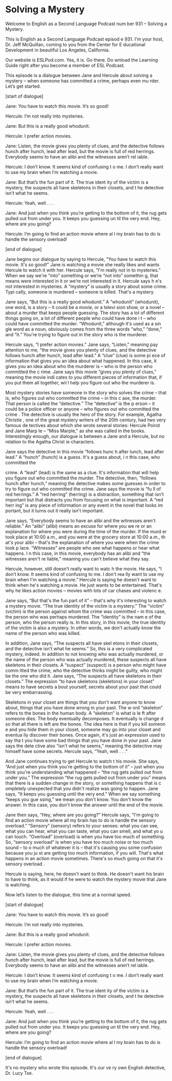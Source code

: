 # Solving a Mystery

Welcome to English as a Second Language Podcast num ber 931 – Solving a Mystery.

This is English as a Second Language Podcast episod e 931. I'm your host, Dr. Jeff McQuillan, coming to you from the Center for E ducational Development in beautiful Los Angeles, California.

Our website is ESLPod.com. Yes, it is. Go there. Do wnload the Learning Guide right after you become a member of ESL Podcast.

This episode is a dialogue between Jane and Hercule  about solving a mystery – when someone has committed a crime, perhaps even mu rder. Let’s get started.

[start of dialogue]

Jane: You have to watch this movie. It’s so good!

Hercule: I’m not really into mysteries.

Jane: But this is a really good whodunit.

Hercule: I prefer action movies.

Jane: Listen, the movie gives you plenty of clues, and the detective follows hunch after hunch, lead after lead, but the movie is full  of red herrings. Everybody seems to have an alibi and the witnesses aren’t rel iable.

Hercule: I don’t know. It seems kind of confusing t o me. I don’t really want to use my brain when I’m watching a movie.

Jane: But that’s the fun part of it. The true ident ity of the victim is a mystery, the suspects all have skeletons in their closets, and t he detective isn’t what he seems.

Hercule: Yeah, well . . .

Jane: And just when you think you’re getting to the  bottom of it, the rug gets pulled out from under you. It keeps you guessing un til the very end. Hey, where are you going?

Hercule: I’m going to find an action movie where al l my brain has to do is handle the sensory overload!

[end of dialogue]

Jane begins our dialogue by saying to Hercule, “You  have to watch this movie. It's so good!” Jane is watching a movie she really likes and wants Hercule to watch it with her. Hercule says, “I'm really not in to mysteries.” When we say we're “into” something or we’re “not into” somethin g, that means were interested in it or we’re not interested in it. Hercule says h e's not interested in mysteries. A “mystery” is usually a story about some crime. Typi cally, someone is murdered – someone is killed. That's a mystery.

Jane says, “But this is a really good whodunit.” A “whodunit” (whodunit), one word, is a story – it could be a movie, or a televi sion show, or a novel – about a murder that keeps people guessing. The story has a lot of different things going on, a lot of different people who could have done i t – who could have committed the murder. “Whodunit,” although it's used as a sin gle word as a noun, obviously comes from the three words “who,” “done,” and “it.”  You're trying to figure out in the story who is the murderer.

Hercule says, “I prefer action movies.” Jane says, “Listen,” meaning pay attention to me, “the movie gives you plenty of clues, and the detective follows hunch after hunch, lead after lead.” A “clue” (clue) is some pi ece of information that gives you an idea about what happened. In this case, it gives  you an idea about who the murderer is – who is the person who committed the c rime. Jane says this movie “gives you plenty of clues,” meaning the movie indi cates to you different pieces of information that, if you put them all together, wil l help you figure out who the murderer is.

Most mystery stories have someone in the story who solves the crime – that is, who figures out who committed the crime – in this c ase, the murder. That person is called the “detective.” The “detective” is the p erson – it could be a police officer or anyone – who figures out who committed the crime . The detective is usually the hero of the story. For example, Agatha Christie , one of the great mystery writers of the 20th century, had two very famous de tectives about which she wrote several stories: Hercule Poirot and Jane Marp le – “Miss Marple,” as she was called in the books. Interestingly enough, our dialogue is between a Jane and a Hercule, but no relation to the Agatha Christ ie characters.

Jane says the detective in this movie “follows hunc h after lunch, lead after lead.” A “hunch” (hunch) is a guess. It's a guess about, i n this case, who committed the

crime. A “lead” (lead) is the same as a clue. It's information that will help you figure out who committed the murder. The detective,  then, “follows hunch after hunch,” meaning the detective makes some guesses in  order to try to figure out who committed the crime. Jane says the movie is “fu ll of red herrings.” A “red herring” (herring) is a distraction, something that  isn't important but that distracts you from focusing on what is important. A “red herr ing” is any piece of information or any event in the novel that looks im portant, but it turns out it really isn't important.

Jane says, “Everybody seems to have an alibi and the witnesses aren't reliable.” An “alibi” (alibi) means an excuse for where you we re or an explanation for where you were during the time of the murder. If the murd er took place at 10:00 a.m., and you were at the grocery store at 10:00 a.m., th at's your alibi – that's the explanation of where you were when the crime took p lace. “Witnesses” are people who see what happens or hear what happens. I n this case, in this movie, everybody has an alibi and “the witnesses aren't re liable,” meaning you can't believe what they say.

Hercule, however, still doesn't really want to watc h the movie. He says, “I don’t know. It seems kind of confusing to me. I don't rea lly want to use my brain when I'm watching a movie.” Hercule is saying he doesn't  want to think when he's watching a movie. He just wants to be entertained. That's why he likes action movies – movies with lots of car chases and violenc e.

Jane says, “But that's the fun part of it” – that's  why it's interesting to watch a mystery movie. “The true identity of the victim is a mystery.” The “victim” (victim) is the person against whom the crime was committed – in this case, the person who was perhaps murdered. The “identity” is the nam e of the person, who the person really is. In this story, in this movie, the  true identity of the victim is also a mystery. In other words, we don't actually know the  name of the person who was killed.

In addition, Jane says, “The suspects all have skel etons in their closets, and the detective isn't what he seems.” So, this is a very complicated mystery, indeed. In addition to not knowing who was actually murdered, or the name of the person who was actually murdered, these suspects all have skeletons in their closets. A “suspect” (suspect) is a person who might have comm itted the crime, who the detective thinks might be guilty, who might be the one who did it. Jane says, “The suspects all have skeletons in their closets.” The expression “to have skeletons (skeletons) in your closet” means to have secrets a bout yourself, secrets about your past that could be very embarrassing.

Skeletons in your closet are things that you don't want anyone to know about, things that you have done wrong in your past. The w ord “skeleton” refers to the bones in the human body. A “skeleton” is what is le ft after someone dies. The body eventually decomposes. It eventually is change d so that all there is left are the bones. The idea here is that if you kill someon e and you hide them in your closet, someone may go into your closet and eventua lly discover their bones. Once again, it's just an expression used to say tha t you have some bad things that you have done in your past. Jane says the dete ctive also “isn't what he seems,” meaning the detective may himself have some  secrets. Hercule says, “Yeah, well . . .”

And Jane continues trying to get Hercule to watch t his movie. She says, “And just when you think you're getting to the bottom of it” – just when you think you're understanding what happened – “the rug gets pulled out from under you.” The expression “the rug gets pulled out from under you”  means that there is a sudden change in the story, or something happens that is c ompletely unexpected that you didn't realize was going to happen. Jane says, “It keeps you guessing until the very end.” When we say something “keeps you gue ssing,” we mean you don't know. You don't know the answer. In this case, you don't know the answer until the end of the movie.

Jane then says, “Hey, where are you going?” Hercule  says, “I'm going to find an action movie where all my brain has to do is handle  the sensory overload.” “Sensory” (sensory) refers to your senses: what you  can see, what you can hear, what you can taste, what you can smell, and what yo u can touch. “Overload” (overload) is when you have too much of something. So, “sensory overload” is when you have too much noise or too much sound – to o much of whatever it is – that it's causing you some confusion because you ju st are getting too much information, if you will. That's what happens in an  action movie sometimes. There's so much going on that it's sensory overload .

Hercule is saying, here, he doesn't want to think. He doesn't want his brain to have to think, as it would if he were to watch the mystery movie that Jane is watching.

Now let’s listen to the dialogue, this time at a normal speed.

[start of dialogue]

Jane: You have to watch this movie. It’s so good!

Hercule: I’m not really into mysteries.

 Jane: But this is a really good whodunit.

Hercule: I prefer action movies.

Jane: Listen, the movie gives you plenty of clues, and the detective follows hunch after hunch, lead after lead, but the movie is full  of red herrings. Everybody seems to have an alibi and the witnesses aren’t rel iable.

Hercule: I don’t know. It seems kind of confusing t o me. I don’t really want to use my brain when I’m watching a movie.

Jane: But that’s the fun part of it. The true ident ity of the victim is a mystery, the suspects all have skeletons in their closets, and t he detective isn’t what he seems.

Hercule: Yeah, well . . .

Jane: And just when you think you’re getting to the  bottom of it, the rug gets pulled out from under you. It keeps you guessing un til the very end. Hey, where are you going?

Hercule: I’m going to find an action movie where al l my brain has to do is handle the sensory overload!

[end of dialogue]

It's no mystery who wrote this episode. It's our ve ry own English detective, Dr. Lucy Tse.

